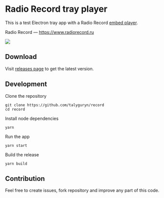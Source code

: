 # Radio Record tray player

This is a test Electron tray app with a Radio Record [embed player](http://www.radiorecord.ru/player/).

Radio Record — https://www.radiorecord.ru

![](https://capella.pics/d9700ee9-2df3-49ce-a9d3-40de1327ff68.jpg)

## Download

Visit [releases page](https://github.com/talyguryn/record/releases) to get the latest version.

## Development

Clone the repository

```
git clone https://github.com/talyguryn/record
cd record
```

Install node dependencies

```
yarn
```

Run the app

```
yarn start
```

Build the release

```
yarn build
```

## Contribution

Feel free to create issues, fork repository and improve any part of this code.
